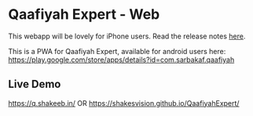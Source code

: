# Qaafiyah Expert - Web
This webapp will be lovely for iPhone users. Read the release notes [here](https://www.shakeeb.in/2020/12/qaafiyah-expert-web.html).

This is a PWA for Qaafiyah Expert, available for android users here:
https://play.google.com/store/apps/details?id=com.sarbakaf.qaafiyah

## Live Demo
https://q.shakeeb.in/
OR
https://shakesvision.github.io/QaafiyahExpert/
